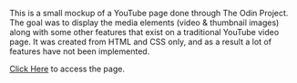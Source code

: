 This is a small mockup of a YouTube page done through The Odin Project. The goal was to display the media elements (video & thumbnail images) along with some other features that exist on a traditional YouTube video page. It was created from HTML and CSS only, and as a result a lot of features have not been implemented.

[Click Here](https://amontag974.github.io/youtube-mock-video-player/) to access the page.
